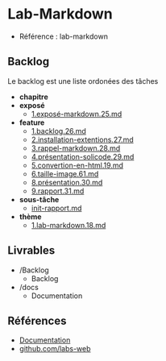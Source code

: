 # Lab-Markdown 

- Référence :  lab-markdown 

 

## Backlog 

Le backlog est une liste ordonées des tâches 

- **chapitre** 
- **exposé** 
  - [1.exposé-markdown.25.md](./Backlog/exposé/1.exposé-markdown.25.md) 
- **feature** 
  - [1.backlog.26.md](./Backlog/feature/1.backlog.26.md) 
  - [2.installation-extentions.27.md](./Backlog/feature/2.installation-extentions.27.md) 
  - [3.rappel-markdown.28.md](./Backlog/feature/3.rappel-markdown.28.md) 
  - [4.présentation-solicode.29.md](./Backlog/feature/4.présentation-solicode.29.md) 
  - [5.convertion-en-html.19.md](./Backlog/feature/5.convertion-en-html.19.md) 
  - [6.taille-image.61.md](./Backlog/feature/6.taille-image.61.md) 
  - [8.présentation.30.md](./Backlog/feature/8.présentation.30.md) 
  - [9.rapport.31.md](./Backlog/feature/9.rapport.31.md) 
- **sous-tâche** 
  - [init-rapport.md](./Backlog/sous-tâche/init-rapport.md) 
- **thème** 
  - [1.lab-markdown.18.md](./Backlog/thème/1.lab-markdown.18.md) 
## Livrables 

 

- /Backlog 
  - Backlog 
- /docs 
  - Documentation 
## Références 

 

- [Documentation](https://labs-web.github.io/lab-markdown/) 
- [github.com/labs-web](https://labs-web.github.io/lab-markdown/rapport.html) 

